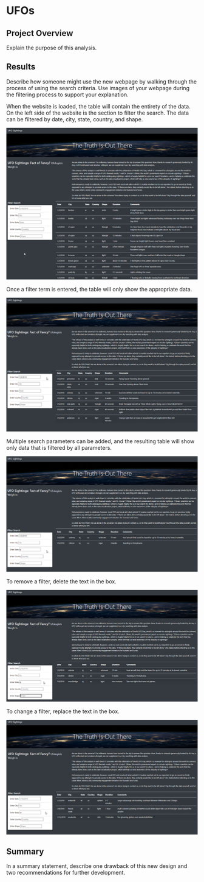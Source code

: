 # UFOs
## Project Overview
Explain the purpose of this analysis.
## Results
Describe how someone might use the new webpage by walking through the process of using the search criteria. Use images of your webpage during the filtering process to support your explanation.

When the website is loaded, the table will contain the entirety of the data. On the left side of the website is the section to filter the search. The data can be filtered by date, city, state, country, and shape.

![image](https://github.com/MDHetrick/UFOs/blob/main/resources/ufo_website.png)

Once a filter term is entered, the table will only show the appropriate data. 

![image](https://github.com/MDHetrick/UFOs/blob/main/resources/date_filter.png)

Multiple search parameters can be added, and the resulting table will show only data that is filtered by all parameters.

![image](https://github.com/MDHetrick/UFOs/blob/main/resources/date_state_filter.png)

To remove a filter, delete the text in the box.

![image](https://github.com/MDHetrick/UFOs/blob/main/resources/state_filter.png)

To change a filter, replace the text in the box.

![image](https://github.com/MDHetrick/UFOs/blob/main/resources/state_filter2.png)




## Summary
In a summary statement, describe one drawback of this new design and two recommendations for further development.
